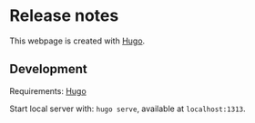 # Release notes

This webpage is created with [Hugo](https://gohugo.io/).

## Development

Requirements: [Hugo](https://gohugo.io/getting-started/installing/)

Start local server with: `hugo serve`, available at `localhost:1313`.
